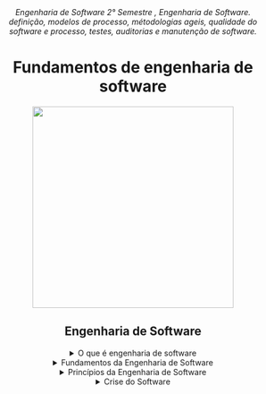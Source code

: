 <div align="center">
<i align="center" >Engenharia de Software 2° Semestre , Engenharia de Software. </i> <br>
<i align="center" >definição, modelos de processo, métodologias ageis, qualidade do software e processo, testes, auditorias e manutenção de software.</i> 

<h1 align="center">Fundamentos de engenharia de software</h1>
<div align="center">
<img width="360px"src="https://lawinnovation.com.br/wp-content/uploads/2021/05/Metodologias-ageis-732x380.jpg" />
</div>

##
##
##
  
  <h2> Engenharia de Software </h2>

<details>
<summary> O que é engenharia de software </summary><br><b>
Engenharia de software é uma área da engenharia e da computação voltada á especificação, desenvolvimento, manutenção e criação de software, com a aplicação de tecnologias e p´raticas de gerência de projetos e outras disciplinas, visando organização, produtividade e qualidade.
</b></details>

<details>
<summary> Fundamentos da Engenharia de Software </summary><br><b>
Engenharia de software é uma área da engenharia e da computação voltada á especificação, desenvolvimento, manutenção e criação de software, com a aplicação de tecnologias e p´raticas de gerência de projetos e outras disciplinas, visando organização, produtividade e qualidade.
</b></details>

<details>
<summary> Princípios da Engenharia de Software </summary><br><b>
° Organização hierárquica <br>
° Formalidade <br>
° Completeza <br>
° Dividir para conquistar <br>
° Ocultação <br>
° Localização <br>
° Integridade conceitual <br>
° Abstração 
</b></details>

<details>
<summary> Crise do Software </summary><br><b>
A crise do software foi um termo utilizado nos anos 1970, quando a engenharia de software era praticamente inexistente. O termo expressava as dificuldade do desenvolvimento de software frente ao rápido crescimento da demanda por software, da complexidade dos problemas a serem resolvidos e da inexistência de técnicas estabelecidas para o desenvolvimento de sistemas uqe funcionassem adequadamente ou pudessem ser validados. <br><br>

As causas da crise do software estão ligadas a complexidade do processo de software e a relativa imaturidade da engenharia de software como profissão. A crise manifesta de várias formas: <br>
° Projetos estourando o orçamento <br>
° Projetos estourando o prazo <br>
° Software de baixa qualidade <br>
° Projetos ingerenciáveis <br>
° Manutenção custosa e díficil <br><br>

As soluções para a crise de software <br>
° Análise econômica de sistemas de informação <br>
° O uso de melhores técnicas, métodos e ferramentas <br>
° Mudança de paradigma sobre o que é desenvolver software e como deveria ser feito <br>
</b></details>
